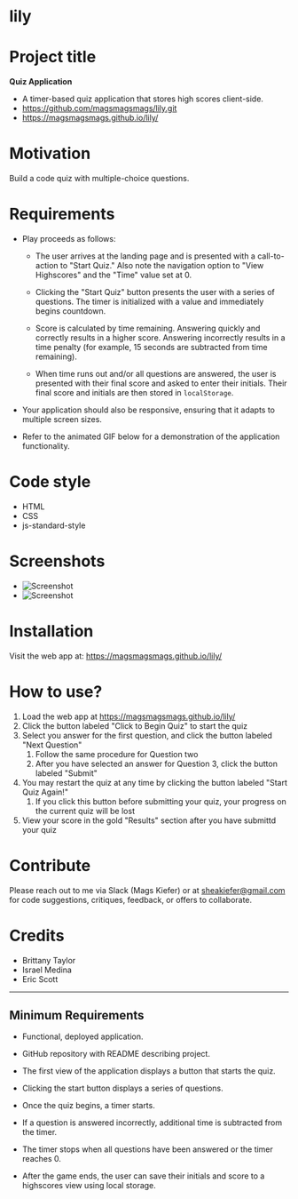 # lily

# Project title
**Quiz Application**
* A timer-based quiz application that stores high scores client-side. 
* https://github.com/magsmagsmags/lily.git
* https://magsmagsmags.github.io/lily/


# Motivation
 Build a code quiz with multiple-choice questions.


# Requirements

* Play proceeds as follows:

  * The user arrives at the landing page and is presented with a call-to-action to "Start Quiz." Also note the navigation option to "View Highscores" and the "Time" value set at 0.

  * Clicking the "Start Quiz" button presents the user with a series of questions. The timer is initialized with a value and immediately begins countdown.

  * Score is calculated by time remaining. Answering quickly and correctly results in a higher score. Answering incorrectly results in a time penalty (for example, 15 seconds are subtracted from time remaining).

  * When time runs out and/or all questions are answered, the user is presented with their final score and asked to enter their initials. Their final score and initials are then stored in `localStorage`.

* Your application should also be responsive, ensuring that it adapts to multiple screen sizes.

* Refer to the animated GIF below for a demonstration of the application functionality.


# Code style
* HTML
* CSS
* js-standard-style

# Screenshots
* ![Screenshot](/images/Screenshot1.png)
* ![Screenshot](/images/Screenshot2.png)

# Installation
Visit the web app at: https://magsmagsmags.github.io/lily/

# How to use?
1. Load the web app at https://magsmagsmags.github.io/lily/
1. Click the button labeled "Click to Begin Quiz" to start the quiz
1. Select you answer for the first question, and click the button labeled "Next Question"
    1. Follow the same procedure for Question two
    1. After you have selected an answer for Question 3, click the button labeled "Submit"
1. You may restart the quiz at any time by clicking the button labeled "Start Quiz Again!"
    1. If you click this button before submitting your quiz, your progress on the current quiz will be lost
1. View your score in the gold "Results" section after you have submittd your quiz

# Contribute
Please reach out to me via Slack (Mags Kiefer) or at sheakiefer@gmail.com for code suggestions, critiques, feedback, or offers to collaborate. 

# Credits

* Brittany Taylor
* Israel Medina
* Eric Scott

--------------------------------


## Minimum Requirements

* Functional, deployed application.

* GitHub repository with README describing project.

* The first view of the application displays a button that starts the quiz.

* Clicking the start button displays a series of questions.

* Once the quiz begins, a timer starts.

* If a question is answered incorrectly, additional time is subtracted from the timer.

* The timer stops when all questions have been answered or the timer reaches 0.

* After the game ends, the user can save their initials and score to a highscores view using local storage.

